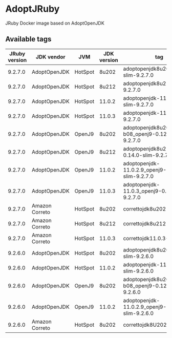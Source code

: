 # AdoptJRuby
JRuby Docker image based on AdoptOpenJDK

## Available tags

| JRuby version | JDK vendor     | JVM     | JDK version | tag  |
|---------------|----------------|---------|-------------|------|
| 9.2.7.0       | AdoptOpenJDK   | HotSpot | 8u202       | adoptopenjdk8u202-b08-slim-9.2.7.0 |
| 9.2.7.0       | AdoptOpenJDK   | HotSpot | 8u212       | adoptopenjdk8u212-slim-9.2.7.0 |
| 9.2.7.0       | AdoptOpenJDK   | HotSpot | 11.0.2      | adoptopenjdk-11.0.2.9-slim-9.2.7.0 |
| 9.2.7.0       | AdoptOpenJDK   | HotSpot | 11.0.3      | adoptopenjdk-11.0.3-slim-9.2.7.0 |
| 9.2.7.0       | AdoptOpenJDK   | OpenJ9  | 8u202       | adoptopenjdk8u202-b08_openj9-0.12.1-slim-9.2.7.0 |
| 9.2.7.0       | AdoptOpenJDK   | OpenJ9  | 8u212       | adoptopenjdk8u212_openj9-0.14.0-slim-9.2.7.0 |
| 9.2.7.0       | AdoptOpenJDK   | OpenJ9  | 11.0.2      | adoptopenjdk-11.0.2.9_openj9-0.12.1-slim-9.2.7.0 |
| 9.2.7.0       | AdoptOpenJDK   | OpenJ9  | 11.0.3      | adoptopenjdk-11.0.3_openj9-0.14.0-slim-9.2.7.0 |
| 9.2.7.0       | Amazon Correto | HotSpot | 8u202       | correttojdk8u202-9.2.7.0 |
| 9.2.7.0       | Amazon Correto | HotSpot | 8u212       | correttojdk8u212-9.2.7.0 |
| 9.2.7.0       | Amazon Correto | HotSpot | 11.0.3      | correttojdk11.0.3-9.2.7.0 |
| 9.2.6.0       | AdoptOpenJDK   | HotSpot | 8u202       | adoptopenjdk8u202-b08-slim-9.2.6.0 |
| 9.2.6.0       | AdoptOpenJDK   | HotSpot | 11.0.2      | adoptopenjdk-11.0.2.9-slim-9.2.6.0 |
| 9.2.6.0       | AdoptOpenJDK   | OpenJ9  | 8u202       | adoptopenjdk8u202-b08_openj9-0.12.1-slim-9.2.6.0 |
| 9.2.6.0       | AdoptOpenJDK   | OpenJ9  | 11.0.2      | adoptopenjdk-11.0.2.9_openj9-0.12.1-slim-9.2.6.0 |
| 9.2.6.0       | Amazon Correto | HotSpot | 8u202       | correttojdk8U202-9.2.6.0 |
